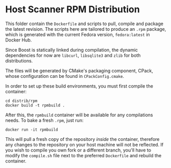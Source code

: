 # Host Scanner RPM Distribution

This folder contain the `Dockerfile` and scripts to pull, compile and package the latest revision. The scripts here are tailored to produce an `.rpm` package, which is generated with the current Fedora version, `fedora:latest` in Docker Hub.

Since Boost is statically linked during compilation, the dynamic dependencies for now are `libcurl`, `libsqlite3` and `zlib` for both distributions.

The files will be generated by CMake's packaging component, CPack, whose configuration can be found in `CPackConfig.cmake`.

In order to set up these build environments, you must first compile the container:

    cd distrib/rpm
    docker build -t rpmbuild .

After this, the `rpmbuild` container will be available for any compilations needs. To bake a fresh `.rpm`, just run:

    docker run -it rpmbuild

This will pull a fresh copy of the repository _inside_ the container, therefore any changes to the repository on your host machine will not be reflected. If you wish to compile you own fork or a different branch, you'll have to modify the `compile.sh` file next to the preferred `Dockerfile` and rebuild the container.
